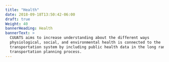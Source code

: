 ```yaml
---
title: "Health"
date: 2018-09-18T13:50:42-06:00
draft: true
Weight: 40
bannerHeading: Health
bannerText: >
  CUUATS aims to increase understanding about the different ways
  physiological, social, and environmental health is connected to the
  transportation system by including public health data in the long range
  transportation planning process.
---
```

